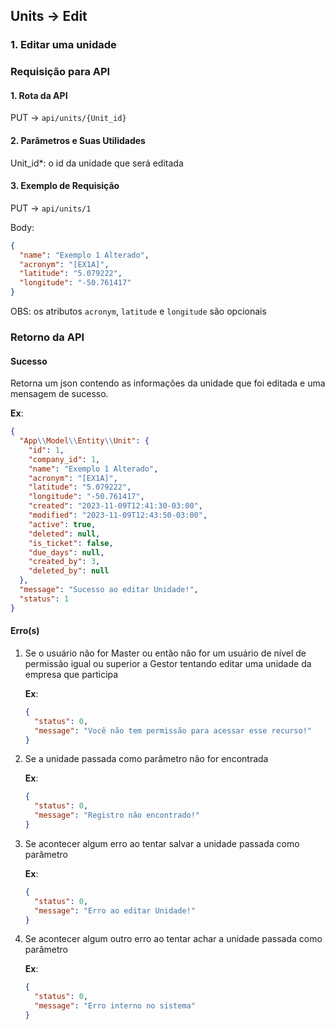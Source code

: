 ## Units -> Edit

### 1. Editar uma unidade

### Requisição para API

#### 1. Rota da API

PUT -> `api/units/{Unit_id}`

#### 2. Parâmetros e Suas Utilidades

Unit_id\*: o id da unidade que será editada

#### 3. Exemplo de Requisição

PUT -> `api/units/1`

Body:

```json
{
  "name": "Exemplo 1 Alterado",
  "acronym": "[EX1A]",
  "latitude": "5.079222",
  "longitude": "-50.761417"
}
```

OBS: os atributos `acronym`, `latitude` e `longitude` são opcionais

### Retorno da API

#### Sucesso

Retorna um json contendo as informações da unidade que foi editada e uma mensagem de sucesso.

**Ex**:

```json
{
  "App\\Model\\Entity\\Unit": {
    "id": 1,
    "company_id": 1,
    "name": "Exemplo 1 Alterado",
    "acronym": "[EX1A]",
    "latitude": "5.079222",
    "longitude": "-50.761417",
    "created": "2023-11-09T12:41:30-03:00",
    "modified": "2023-11-09T12:43:50-03:00",
    "active": true,
    "deleted": null,
    "is_ticket": false,
    "due_days": null,
    "created_by": 3,
    "deleted_by": null
  },
  "message": "Sucesso ao editar Unidade!",
  "status": 1
}
```

#### Erro(s)

1.  Se o usuário não for Master ou então não for um usuário de nível de permissão igual ou superior a Gestor tentando editar uma unidade da empresa que participa

    **Ex**:

    ```json
    {
      "status": 0,
      "message": "Você não tem permissão para acessar esse recurso!"
    }
    ```

2.  Se a unidade passada como parâmetro não for encontrada

    **Ex**:

    ```json
    {
      "status": 0,
      "message": "Registro não encontrado!"
    }
    ```

3.  Se acontecer algum erro ao tentar salvar a unidade passada como parâmetro

    **Ex**:

    ```json
    {
      "status": 0,
      "message": "Erro ao editar Unidade!"
    }
    ```

4.  Se acontecer algum outro erro ao tentar achar a unidade passada como parâmetro

    **Ex**:

    ```json
    {
      "status": 0,
      "message": "Erro interno no sistema"
    }
    ```
